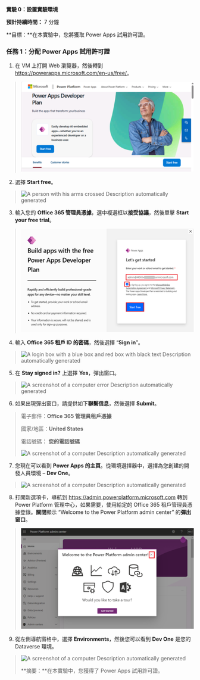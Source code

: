 **實驗 0：設置實驗環境**

**預計持續時間：** 7 分鐘

**目標：**在本實驗中，您將獲取 Power Apps 試用許可證。

### **任務 1：分配 Power Apps 試用許可證** 

1.  在 VM 上打開 Web 瀏覽器，然後轉到
    <https://powerapps.microsoft.com/en-us/free/>。

> ![](./media/image1.png)

2.  選擇 **Start free**。

> ![A person with his arms crossed Description automatically
> generated](./media/image2.png)

3.  輸入您的 **Office 365
    管理員憑據**，選中複選框以**接受協議**，然後單擊 **Start your free
    trial**。

> ![](./media/image3.png)

4.  輸入 **Office 365 租戶 ID 的密碼**，然後選擇 “**Sign in**”。

> ![A login box with a blue box and red box with black text Description
> automatically generated](./media/image4.png)

5.  在 **Stay signed in?** 上選擇 **Yes**，彈出窗口。

> ![A screenshot of a computer error Description automatically
> generated](./media/image5.png)

6.  如果出現彈出窗口，請提供如下**聯繫信息**，然後選擇 **Submit**。

> 電子郵件：**Office 365 管理員租戶憑據**
>
> 國家/地區：**United States**
>
> 電話號碼： **您的電話號碼**
>
> ![A screenshot of a computer Description automatically
> generated](./media/image6.png)

7.  您現在可以看到 **Power Apps
    的主頁**。從環境選擇器中，選擇為您創建的開發人員環境 – **Dev One**。

> ![A screenshot of a computer Description automatically
> generated](./media/image7.png)

8.  打開新選項卡，導航到 <https://admin.powerplatform.microsoft.com>
    轉到 Power Platform 管理中心，如果需要，使用給定的 Office 365
    租戶管理員憑據登錄。**關閉**顯示 “Welcome to the Power Platform
    admin center” 的**彈出窗口**。

> ![](./media/image8.png)

9.  從左側導航窗格中，選擇 **Environments**，然後您可以看到 **Dev One**
    是您的 Dataverse 環境。

> ![A screenshot of a computer Description automatically
> generated](./media/image9.png)
>
> **摘要：**在本實驗中，您獲得了 Power Apps 試用許可證。
